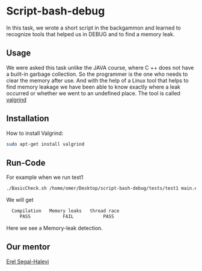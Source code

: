 # Script-bash-debug

In this task, we wrote a short script in the backgammon and learned to recognize tools that helped us in DEBUG and to find a memory leak.

## Usage

We were asked this task unlike the JAVA course, where C ++ does not have a built-in garbage collection. 
So the programmer is the one who needs to clear the memory after use.
And with the help of a Linux tool that helps to find memory leakage we have been able to know exactly where a leak occurred or whether we went to an undefined place.
The tool is called [valgrind](https://en.wikipedia.org/wiki/Valgrind)

## Installation

How to install Valgrind:

```bash
sudo apt-get install valgrind
```

## Run-Code

For example when we run test1 

```bash
./BasicCheck.sh /home/omer/Desktop/script-bash-debug/tests/test1 main.exe
```
We will get

```bash
  Compilation   Memory leaks   thread race
     PASS            FAIL           PASS
```
Here we see a Memory-leak detection.

## Our mentor

[Erel Segal-Halevi](https://github.com/erelsgl/ariel-cpp-5779) 
